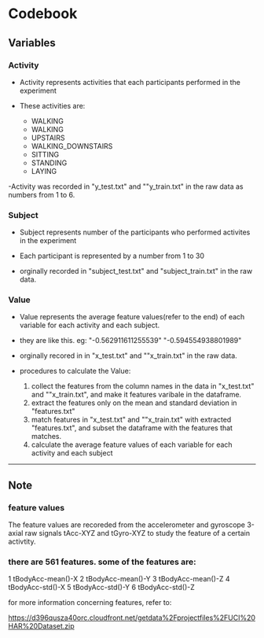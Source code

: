 # Codebook
## Variables
### Activity
  - Activity represents activities that each participants performed in the experiment
    
  - These activities are:
    - WALKING
    - WALKING
    - UPSTAIRS
    - WALKING_DOWNSTAIRS
    - SITTING
    - STANDING
    - LAYING
  
  -Activity was recorded in "y_test.txt" and ""y_train.txt" in the raw data as numbers from 1 to 6. 


### Subject
  - Subject represents number of the participants who performed activites in the experiment 
  
  - Each participant is represented by a number from 1 to 30
  
  - orginally recorded in "subject_test.txt" and "subject_train.txt" in the raw data. 

  
  
### Value 

  - Value represents the average feature values(refer to the end) of each variable for each activity and each subject.
  
  - they are like this. eg:
     "-0.562911611255539"
     "-0.594554938801989"

  - orginally recored in in "x_test.txt" and ""x_train.txt" in the raw data. 
  
  - procedures to calculate the Value: 
     1. collect the features from the column names in the data in "x_test.txt" and ""x_train.txt", 
        and make it features varibale in the dataframe.
     2. extract the features only on the mean and standard deviation in "features.txt"
     3. match features in "x_test.txt" and ""x_train.txt" with extracted "features.txt", and subset the dataframe with the features that matches.
     4. calculate the average feature values of each variable for each activity and each subject
  
 ----------------------- 
 ## Note 
### feature values 
 The feature values are recoreded from the accelerometer and gyroscope 3-axial raw signals tAcc-XYZ and tGyro-XYZ to
 study the feature of a certain activtity.
 
### there are 561 features. some of the features are:
1 tBodyAcc-mean()-X
2 tBodyAcc-mean()-Y
3 tBodyAcc-mean()-Z
4 tBodyAcc-std()-X
5 tBodyAcc-std()-Y
6 tBodyAcc-std()-Z

for more information concerning features, refer to:

https://d396qusza40orc.cloudfront.net/getdata%2Fprojectfiles%2FUCI%20HAR%20Dataset.zip
 
 
 
 
 
 
 
 



   

